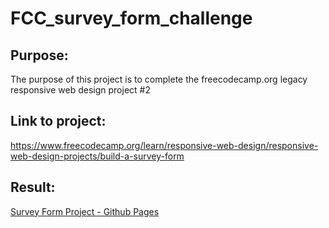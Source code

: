 # FCC_survey_form_challenge
## Purpose:
The purpose of this project is to complete the freecodecamp.org legacy responsive web design project #2
## Link to project:
https://www.freecodecamp.org/learn/responsive-web-design/responsive-web-design-projects/build-a-survey-form
## Result:
[Survey Form Project - Github Pages](https://leightonalexander.github.io/FCC_survey_form_challenge/)
